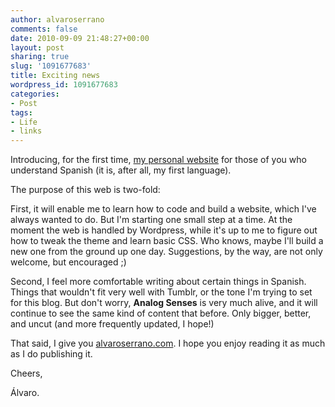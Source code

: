 ```yaml
---
author: alvaroserrano
comments: false
date: 2010-09-09 21:48:27+00:00
layout: post
sharing: true
slug: '1091677683'
title: Exciting news
wordpress_id: 1091677683
categories:
- Post
tags:
- Life
- links
---
```


		

Introducing, for the first time, [my personal website](http://alvaroserrano.com/) for those of you who understand Spanish (it is, after all, my first language).




The purpose of this web is two-fold:




First, it will enable me to learn how to code and build a website, which I've always wanted to do. But I'm starting one small step at a time. At the moment the web is handled by Wordpress, while it's up to me to figure out how to tweak the theme and learn basic CSS. Who knows, maybe I'll build a new one from the ground up one day. Suggestions, by the way, are not only welcome, but encouraged ;)




Second, I feel more comfortable writing about certain things in Spanish. Things that wouldn't fit very well with Tumblr, or the tone I'm trying to set for this blog. But don't worry, **Analog Senses** is very much alive, and it will continue to see the same kind of content that before. Only bigger, better, and uncut (and more frequently updated, I hope!)




That said, I give you [alvaroserrano.com](http://alvaroserrano.com). I hope you enjoy reading it as much as I do publishing it.





Cheers,





Álvaro.
